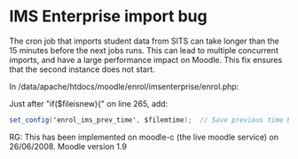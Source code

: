 # IMS Enterprise import bug

The cron job that imports student data from SITS can take longer than the 15 minutes before the next jobs runs. This can lead to multiple concurrent imports, and have a large performance impact on Moodle. This fix ensures that the second instance does not start.

In /data/apache/htdocs/moodle/enrol/imsenterprise/enrol.php:

Just after "if($fileisnew){" on line 265, add:

``` java
set_config('enrol_ims_prev_time', $filemtime);  // Save previous time BEFORE doing the processing
```

RG: This has been implemented on moodle-c (the live moodle service) on 26/06/2008. Moodle version 1.9
